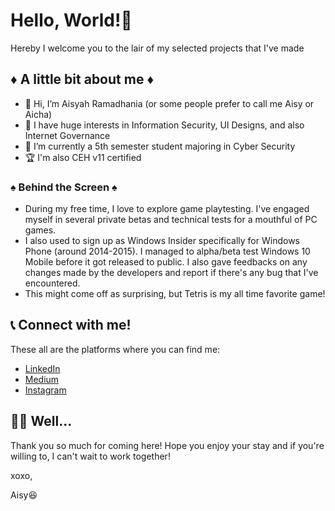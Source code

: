 # Hello, World!👋
Hereby I welcome you to the lair of my selected projects that I've made

## ♦️ A little bit about me ♦️
- 👋 Hi, I’m Aisyah Ramadhania (or some people prefer to call me Aisy or Aicha)
- 👀 I have huge interests in Information Security, UI Designs, and also Internet Governance
- 🌱 I’m currently a 5th semester student majoring in Cyber Security
- 🏆 I'm also CEH v11 certified

### ♠️ Behind the Screen ♠️
- During my free time, I love to explore game playtesting. I've engaged myself in several private betas and technical tests for a mouthful of PC games.
- I also used to sign up as Windows Insider specifically for Windows Phone (around 2014-2015). I managed to alpha/beta test Windows 10 Mobile before it got released to public. I also gave feedbacks on any changes made by the developers and report if there's any bug that I've encountered.
- This might come off as surprising, but Tetris is my all time favorite game!

## 📞 Connect with me!
These all are the platforms where you can find me:
  - [LinkedIn](https://www.linkedin.com/in/aisyah-ramadhania/)
  - [Medium](https://medium.com/@kxfein)
  - [Instagram](https://instagram.com/aichakoenc)

## 🙇‍♀️ Well...
Thank you so much for coming here! Hope you enjoy your stay and if you're willing to, I can't wait to work together!


xoxo, 

Aisy😆

<!---
sinatraXX/sinatraXX is a ✨ special ✨ repository because its `README.md` (this file) appears on your GitHub profile.
You can click the Preview link to take a look at your changes.
--->
